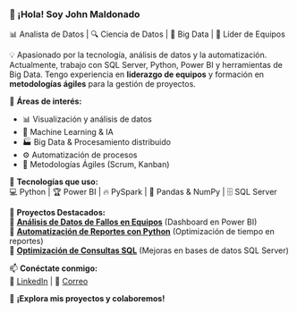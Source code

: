 ### 👋 ¡Hola! Soy John Maldonado
📊 Analista de Datos | 🔍 Ciencia de Datos | 🚀 Big Data | 📢 Líder de Equipos  

💡 Apasionado por la tecnología, análisis de datos y la automatización. Actualmente, trabajo con SQL Server, Python, Power BI y herramientas de Big Data. Tengo experiencia en **liderazgo de equipos** y formación en **metodologías ágiles** para la gestión de proyectos.  

🎯 **Áreas de interés:**  
- 📊 Visualización y análisis de datos  
- 🤖 Machine Learning & IA  
- 🏭 Big Data & Procesamiento distribuido  
- ⚙️ Automatización de procesos  
- 🚀 Metodologías Ágiles (Scrum, Kanban)  

📌 **Tecnologías que uso:**  
💻 Python | 🏆 Power BI | 🔥 PySpark | 🐍 Pandas & NumPy | 🗄️ SQL Server  

📂 **Proyectos Destacados:**  
🔹 **[Análisis de Datos de Fallos en Equipos](https://github.com/tuusuario/proyecto1)** (Dashboard en Power BI)  
🔹 **[Automatización de Reportes con Python](https://github.com/tuusuario/proyecto2)** (Optimización de tiempo en reportes)  
🔹 **[Optimización de Consultas SQL](https://github.com/tuusuario/proyecto3)** (Mejoras en bases de datos SQL Server)  

📫 **Conéctate conmigo:**  
🔗 [LinkedIn](https://www.linkedin.com/in/johmalca) | 📧 [Correo](bigdataexplorerlab@gmail.com)  

🚀 **¡Explora mis proyectos y colaboremos!**
